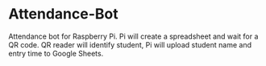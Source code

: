 # Attendance-Bot
Attendance bot for Raspberry Pi. Pi will create a spreadsheet and wait for a QR code. QR reader will identify student, Pi will upload student name and entry time to Google Sheets. 
